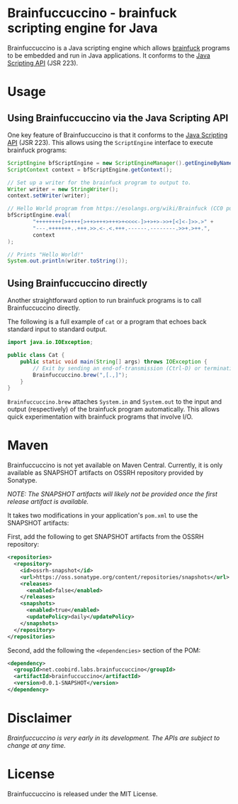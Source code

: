# Brainfuccuccino - brainfuck scripting engine for Java

Brainfuccuccino is a Java scripting engine which allows [brainfuck][1] programs to be embedded and run in Java applications.
It conforms to the [Java Scripting API][2] (JSR 223).

# Usage

## Using Brainfuccuccino via the Java Scripting API

One key feature of Brainfuccuccino is that it conforms to the [Java Scripting API][2] (JSR 223).
This allows using the `ScriptEngine` interface to execute brainfuck programs:

```java
ScriptEngine bfScriptEngine = new ScriptEngineManager().getEngineByName("brainfuccucino");
ScriptContext context = bfScriptEngine.getContext();

// Set up a writer for the brainfuck program to output to.
Writer writer = new StringWriter();
context.setWriter(writer);

// Hello World program from https://esolangs.org/wiki/Brainfuck (CC0 public domain)
bfScriptEngine.eval(
        "++++++++[>++++[>++>+++>+++>+<<<<-]>+>+>->>+[<]<-]>>.>" +
        "---.+++++++..+++.>>.<-.<.+++.------.--------.>>+.>++.",
        context
);

// Prints "Hello World!"
System.out.println(writer.toString());
```

## Using Brainfuccuccino directly

Another straightforward option to run brainfuck programs is to call Brainfuccuccino directly.

The following is a full example of `cat` or a program that echoes back standard input to standard output.

```java
import java.io.IOException;

public class Cat {
    public static void main(String[] args) throws IOException {
        // Exit by sending an end-of-transmission (Ctrl-D) or terminating the application.
        Brainfuccuccino.brew(",[.,]");
    }
}
```

`Brainfuccuccino.brew` attaches `System.in` and `System.out` to the input and output (respectively) of the brainfuck program automatically.
This allows quick experimentation with brainfuck programs that involve I/O. 


[1]: https://en.wikipedia.org/wiki/Brainfuck
[2]: https://docs.oracle.com/javase/8/docs/technotes/guides/scripting/prog_guide/api.html

# Maven

Brainfuccuccino is not yet available on Maven Central.
Currently, it is only available as SNAPSHOT artifacts on OSSRH repository provided by Sonatype.

_NOTE: The SNAPSHOT artifacts will likely not be provided once the first release artifact is available._

It takes two modifications in your application's `pom.xml` to use the SNAPSHOT artifacts:

First, add the following to get SNAPSHOT artifacts from the OSSRH repository:

```xml
<repositories>
  <repository>
    <id>ossrh-snapshot</id>
    <url>https://oss.sonatype.org/content/repositories/snapshots</url>
    <releases>
      <enabled>false</enabled>
    </releases>  
    <snapshots>
      <enabled>true</enabled>
      <updatePolicy>daily</updatePolicy>
    </snapshots>
  </repository>
</repositories>
```

Second, add the following the `<dependencies>` section of the POM:

```xml
<dependency>
  <groupId>net.coobird.labs.brainfuccuccino</groupId>
  <artifactId>brainfuccuccino</artifactId>
  <version>0.0.1-SNAPSHOT</version>
</dependency>
```

# Disclaimer

_Brainfuccuccino is very early in its development.
The APIs are subject to change at any time._

# License

Brainfuccuccino is released under the MIT License.

